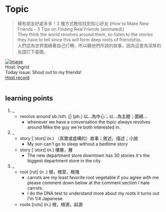# Topic

> 擁有朋友好處多多！3 種方式教你找到知心好友 (How to Make New Friends - 3 Tips on Finding Real Friends (animated)) <br>
> They think the world revolves around them, so listen to the stories they have to tell since this will form deep roots of friendship. <br>
> 人們認為世界圍繞著自己打轉，所以聽他們所說的故事，因為這會為深厚的友誼打下基礎。 <br>

[![Image](https://cdn.voicetube.com/assets/thumbnails/Mwc4ePLjkQ8.jpg)](https://www.youtube.com/embed/Mwc4ePLjkQ8?rel=0&showinfo=0&cc_load_policy=0&controls=1&autoplay=1&iv_load_policy=3&playsinline=1&wmode=transparent&start=125&end=134&enablejsapi=1&origin=https://tw.voicetube.com&widgetid=1)<br>
Host: Ingrid
<br>Today issue: Shout out to my friends!
<br>
[Host record](https://cdn.voicetube.com/tmp/everyday_records/2019581281466717/4384.mp3?t=1592902127)
<br><br>
## learning points

1. _
	* revolve around sb./sth. [] (ph.) 以…為中心；以…為主題；圍繞…
		- whenever we have a conversation the topic always revolves around Mike the guy we're both interested in.
2. _
	* story [ˋstorɪ] (n.) （真實或虛構的）故事；敘述，描述；小說
		- My son can't go to sleep without a bedtime story
	* story [ˋstorɪ] (n.) 樓層，層
		- The new department store downtown has 30 stories it's the biggest department store in the city
3. _
	* root [rut] (n .) 根，根莖，根塊
		- carrots are my least favorite root vegetable if you agree with me please comment down below at the comment section I hate carrots.
		- I do the DNA test to understand more about my roots it turns out I'm 1/4 Japanese.
	* roots [ruts] (n.) 根，根源，起源
